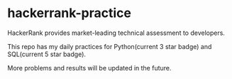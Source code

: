 # hackerrank-practice

HackerRank provides market-leading technical assessment to developers.

This repo has my daily practices for Python(current 3 star badge) and SQL(current 5 star badge). 

More problems and results will be updated in the future.



